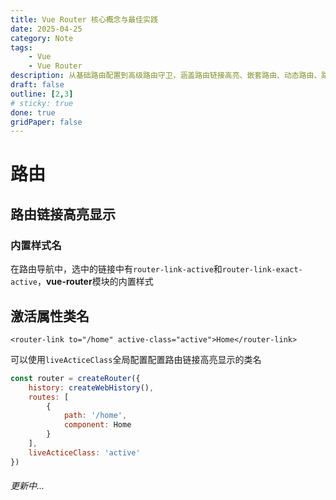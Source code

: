 ```yaml
---
title: Vue Router 核心概念与最佳实践
date: 2025-04-25
category: Note
tags: 
    - Vue
    - Vue Router
description: 从基础路由配置到高级路由守卫，涵盖路由链接高亮、嵌套路由、动态路由、路由元信息、路由守卫等关键知识点。
draft: false
outline: [2,3]
# sticky: true
done: true
gridPaper: false
---
```


# 路由

## 路由链接高亮显示

### 内置样式名

在路由导航中，选中的链接中有`router-link-active`和`router-link-exact-active`，**vue-router**模块的内置样式

## 激活属性类名
```vue
<router-link to="/home" active-class="active">Home</router-link>
```

可以使用`liveActiceClass`全局配置配置路由链接高亮显示的类名

```js {9}
const router = createRouter({
    history: createWebHistory(),
    routes: [
        {
            path: '/home',
            component: Home
        }
    ],
    liveActiceClass: 'active'
})
```

###### 更新中...
